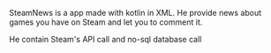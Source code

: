 SteamNews is a app made with kotlin in XML.
He provide news about games you have on Steam and let you to comment it.

He contain Steam's API call and no-sql database call
